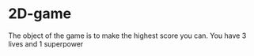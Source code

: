 # 2D-game
The object of the game is to make the highest score you can. You have 3 lives and 1 superpower
